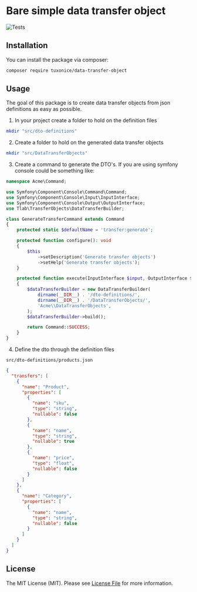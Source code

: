 # Bare simple data transfer object

![Tests](https://github.com/tuxonice/data-transfer-object/actions/workflows/pipeline.yml/badge.svg)


## Installation

You can install the package via composer:

```bash
composer require tuxonice/data-transfer-object
```

## Usage

The goal of this package is to create data transfer objects from json definitions as easy as possible. 

1. In your project create a folder to hold on the definition files

```bash
mkdir "src/dto-definitions"
```

2. Create a folder to hold on the generated data transfer objects

```bash
mkdir "src/DataTransferObjects"
```

3. Create a command to generate the DTO's. If you are using symfony console could be something like:

```php
namespace Acme\Command;

use Symfony\Component\Console\Command\Command;
use Symfony\Component\Console\Input\InputInterface;
use Symfony\Component\Console\Output\OutputInterface;
use Tlab\TransferObjects\DataTransferBuilder;

class GenerateTransferCommand extends Command
{
    protected static $defaultName = 'transfer:generate';

    protected function configure(): void
    {
        $this
            ->setDescription('Generate transfer objects')
            ->setHelp('Generate transfer objects');
    }

    protected function execute(InputInterface $input, OutputInterface $output): int
    {
        $dataTransferBuilder = new DataTransferBuilder(
            dirname(__DIR__) . '/dto-definitions/',
            dirname(__DIR__) . '/DataTransferObjects/',
            'Acme\\DataTransferObjects',
        );
        $dataTransferBuilder->build();

        return Command::SUCCESS;
    }
}
```
4. Define the dto through the definition files

```src/dto-definitions/products.json```

```json
{
  "transfers": [
    {
      "name": "Product",
      "properties": [
        {
          "name": "sku",
          "type": "string",
          "nullable": false
        },
        {
          "name": "name",
          "type": "string",
          "nullable": true
        },
        {
          "name": "price",
          "type": "float",
          "nullable": false
        }
      ]
    },
    {
      "name": "Category",
      "properties": [
        {
          "name": "name",
          "type": "string",
          "nullable": false
        }
      ]
    }
  ]
}
```


## License

The MIT License (MIT). Please see [License File](LICENSE.md) for more information.
